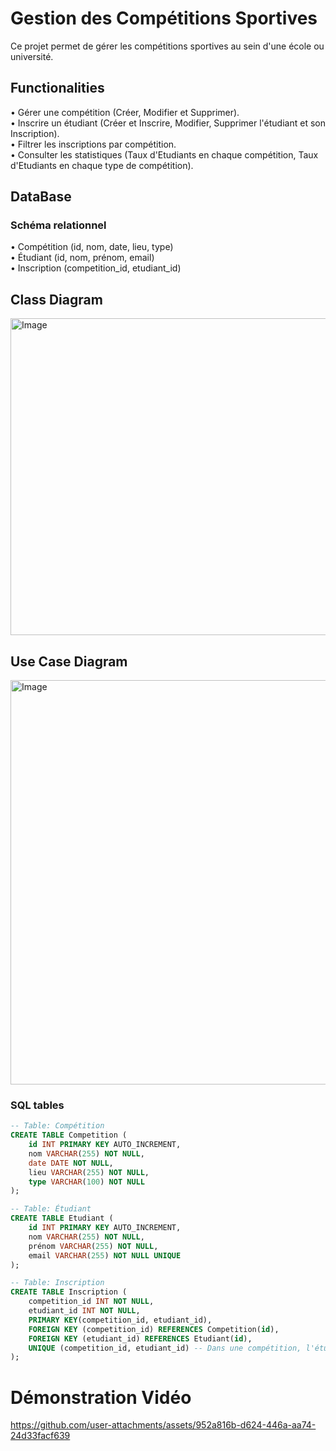 # Gestion des Compétitions Sportives
Ce projet permet de gérer les compétitions sportives au sein d'une école ou université.
## Functionalities
• Gérer une compétition (Créer, Modifier et Supprimer).  
• Inscrire un étudiant (Créer et Inscrire, Modifier, Supprimer l'étudiant et son Inscription).  
• Filtrer les inscriptions par compétition.  
• Consulter les statistiques (Taux d'Etudiants en chaque compétition, Taux d'Etudiants en chaque type de compétition).
## DataBase
### Schéma relationnel 
 • Compétition (id, nom, date, lieu, type)  
 • Étudiant (id, nom, prénom, email)  
 • Inscription (competition_id, etudiant_id)
## Class Diagram
<img width="507" alt="Image" src="https://github.com/user-attachments/assets/5a61eeb6-7921-47ed-9ebb-a95cb621e201" />

## Use Case Diagram
<img width="647" alt="Image" src="https://github.com/user-attachments/assets/45750b97-ff35-4b47-bb73-9afbee3d0a74" />

### SQL tables 

```sql
-- Table: Compétition
CREATE TABLE Competition (
    id INT PRIMARY KEY AUTO_INCREMENT,
    nom VARCHAR(255) NOT NULL,
    date DATE NOT NULL,
    lieu VARCHAR(255) NOT NULL,
    type VARCHAR(100) NOT NULL
);

-- Table: Étudiant
CREATE TABLE Etudiant (
    id INT PRIMARY KEY AUTO_INCREMENT,
    nom VARCHAR(255) NOT NULL,
    prénom VARCHAR(255) NOT NULL,
    email VARCHAR(255) NOT NULL UNIQUE
);

-- Table: Inscription
CREATE TABLE Inscription (
    competition_id INT NOT NULL,
    etudiant_id INT NOT NULL,
    PRIMARY KEY(competition_id, etudiant_id),
    FOREIGN KEY (competition_id) REFERENCES Competition(id),
    FOREIGN KEY (etudiant_id) REFERENCES Etudiant(id),
    UNIQUE (competition_id, etudiant_id) -- Dans une compétition, l'étudiant doit être inscrit une seule fois
);
```
# Démonstration Vidéo

https://github.com/user-attachments/assets/952a816b-d624-446a-aa74-24d33facf639
